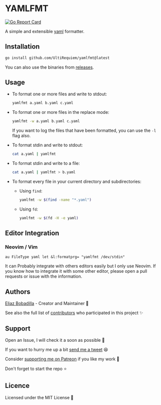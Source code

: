 # YAMLFMT

[![Go Report Card](https://goreportcard.com/badge/github.com/UltiRequiem/yamlfmt)](https://goreportcard.com/report/github.com/UltiRequiem/yamlfmt)

A simple and extensible [yaml](https://yaml.org) formatter.

## Installation

```bash
go install github.com/UltiRequiem/yamlfmt@latest
```

You can also use the binaries from
[releases](https://github.com/UltiRequiem/yamlfmt/releases).

## Usage

- To format one or more files and write to stdout:

  ```bash
  yamlfmt a.yaml b.yaml c.yaml
  ```

- To format one or more files in the replace mode:

  ```bash
  yamlfmt -w a.yaml b.yaml c.yaml
  ```

  If you want to log the files that have been formatted, you can use the `-l`
  flag also.

- To format stdin and write to stdout:

  ```bash
  cat a.yaml | yamlfmt
  ```

- To format stdin and write to a file:

  ```bash
  cat a.yaml | yamlfmt > b.yaml
  ```

- To format every file in your current directory and subdirectories:

  - Using `find`:

    ```bash
    yamlfmt -w $(find -name "*.yaml")
    ```

  - Using `fd`:

    ```bash
    yamlfmt -w $(fd -H -e yaml)
    ```

## Editor Integration

### Neovim / Vim

```viml
au FileType yaml let &l:formatprg= "yamlfmt /dev/stdin"
```

It can Probably integrate with others editors easily but I only use Neovim. If
you know how to integrate it with some other editor, please open a pull requests
or issue with the information.

## Authors

[Eliaz Bobadilla](https://ultirequiem.com) - Creator and Maintainer 💪

See also the full list of
[contributors](https://github.com/UltiRequiem/yamlfmt/contributors) who
participated in this project ✨

## Support

Open an Issue, I will check it a soon as possible 👀

If you want to hurry me up a bit
[send me a tweet](https://twitter.com/UltiRequiem) 😆

Consider [supporting me on Patreon](https://patreon.com/UltiRequiem) if you like
my work 🙏

Don't forget to start the repo ⭐

## Licence

Licensed under the MIT License 📄
